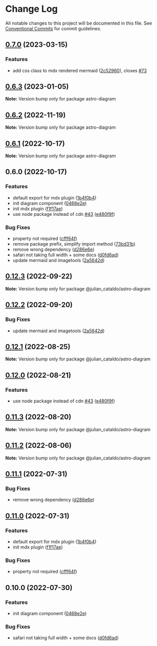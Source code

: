 # Change Log

All notable changes to this project will be documented in this file.
See [Conventional Commits](https://conventionalcommits.org) for commit guidelines.

## [0.7.0](https://github.com/JulianCataldo/web-garden/compare/astro-diagram@0.6.3...astro-diagram@0.7.0) (2023-03-15)

### Features

- add css class to mdx rendered mermaid ([2c52960](https://github.com/JulianCataldo/web-garden/commit/2c529606fe47b72f32a1a69581e4bbef61d2ef7d)), closes [#73](https://github.com/JulianCataldo/web-garden/issues/73)

## [0.6.3](https://github.com/JulianCataldo/web-garden/compare/astro-diagram@0.6.2...astro-diagram@0.6.3) (2023-01-05)

**Note:** Version bump only for package astro-diagram

## [0.6.2](https://github.com/JulianCataldo/web-garden/compare/astro-diagram@0.6.1...astro-diagram@0.6.2) (2022-11-19)

**Note:** Version bump only for package astro-diagram

## [0.6.1](https://github.com/JulianCataldo/web-garden/compare/astro-diagram@0.6.0...astro-diagram@0.6.1) (2022-10-17)

**Note:** Version bump only for package astro-diagram

## 0.6.0 (2022-10-17)

### Features

- default export for mdx plugin ([1b4f0b4](https://github.com/JulianCataldo/web-garden/commit/1b4f0b4f84afde69710740f3030c1b8493aa6ade))
- init diagram component ([0468e2e](https://github.com/JulianCataldo/web-garden/commit/0468e2ed2454787fd7f5747a2415dad00fe418c5))
- init mdx plugin ([f1f17ae](https://github.com/JulianCataldo/web-garden/commit/f1f17ae5b75be5fb318c9e076bc345151446d99a))
- use node package instead of cdn [#43](https://github.com/JulianCataldo/web-garden/issues/43) ([e480f9f](https://github.com/JulianCataldo/web-garden/commit/e480f9fadb62705e174461527151002925f78858))

### Bug Fixes

- property not required ([cfff64f](https://github.com/JulianCataldo/web-garden/commit/cfff64f8230fd8e1941b29865799b964d88e9f3f))
- remove package prefix, simplify import method ([73bd31b](https://github.com/JulianCataldo/web-garden/commit/73bd31bf1f501624036a74a3f19c5bf83cc9c0a4))
- remove wrong dependency ([d286e6e](https://github.com/JulianCataldo/web-garden/commit/d286e6ee21676a87ac587df1419c9cde7932d9ee))
- safari not taking full width + some docs ([d0fd6ad](https://github.com/JulianCataldo/web-garden/commit/d0fd6ada8ea4c43079d8792e60e94f02e97d9c0d))
- update mermaid and imagetools ([2a5642d](https://github.com/JulianCataldo/web-garden/commit/2a5642d217e3a3e84dbda72c95edaf095123ce3d))

## [0.12.3](https://github.com/JulianCataldo/web-garden/compare/@julian_cataldo/astro-diagram@0.12.2...@julian_cataldo/astro-diagram@0.12.3) (2022-09-22)

**Note:** Version bump only for package @julian_cataldo/astro-diagram

## [0.12.2](https://github.com/JulianCataldo/web-garden/compare/@julian_cataldo/astro-diagram@0.12.1...@julian_cataldo/astro-diagram@0.12.2) (2022-09-20)

### Bug Fixes

- update mermaid and imagetools ([2a5642d](https://github.com/JulianCataldo/web-garden/commit/2a5642d217e3a3e84dbda72c95edaf095123ce3d))

## [0.12.1](https://github.com/JulianCataldo/web-garden/compare/@julian_cataldo/astro-diagram@0.12.0...@julian_cataldo/astro-diagram@0.12.1) (2022-08-25)

**Note:** Version bump only for package @julian_cataldo/astro-diagram

## [0.12.0](https://github.com/JulianCataldo/web-garden/compare/@julian_cataldo/astro-diagram@0.11.3...@julian_cataldo/astro-diagram@0.12.0) (2022-08-21)

### Features

- use node package instead of cdn [#43](https://github.com/JulianCataldo/web-garden/issues/43) ([e480f9f](https://github.com/JulianCataldo/web-garden/commit/e480f9fadb62705e174461527151002925f78858))

## [0.11.3](https://github.com/JulianCataldo/web-garden/compare/@julian_cataldo/astro-diagram@0.11.2...@julian_cataldo/astro-diagram@0.11.3) (2022-08-20)

**Note:** Version bump only for package @julian_cataldo/astro-diagram

## [0.11.2](https://github.com/JulianCataldo/web-garden/compare/@julian_cataldo/astro-diagram@0.11.1...@julian_cataldo/astro-diagram@0.11.2) (2022-08-06)

**Note:** Version bump only for package @julian_cataldo/astro-diagram

## [0.11.1](https://github.com/JulianCataldo/web-garden/compare/@julian_cataldo/astro-diagram@0.11.0...@julian_cataldo/astro-diagram@0.11.1) (2022-07-31)

### Bug Fixes

- remove wrong dependency ([d286e6e](https://github.com/JulianCataldo/web-garden/commit/d286e6ee21676a87ac587df1419c9cde7932d9ee))

## [0.11.0](https://github.com/JulianCataldo/web-garden/compare/@julian_cataldo/astro-diagram@0.10.0...@julian_cataldo/astro-diagram@0.11.0) (2022-07-31)

### Features

- default export for mdx plugin ([1b4f0b4](https://github.com/JulianCataldo/web-garden/commit/1b4f0b4f84afde69710740f3030c1b8493aa6ade))
- init mdx plugin ([f1f17ae](https://github.com/JulianCataldo/web-garden/commit/f1f17ae5b75be5fb318c9e076bc345151446d99a))

### Bug Fixes

- property not required ([cfff64f](https://github.com/JulianCataldo/web-garden/commit/cfff64f8230fd8e1941b29865799b964d88e9f3f))

## 0.10.0 (2022-07-30)

### Features

- init diagram component ([0468e2e](https://github.com/JulianCataldo/web-garden/commit/0468e2ed2454787fd7f5747a2415dad00fe418c5))

### Bug Fixes

- safari not taking full width + some docs ([d0fd6ad](https://github.com/JulianCataldo/web-garden/commit/d0fd6ada8ea4c43079d8792e60e94f02e97d9c0d))
